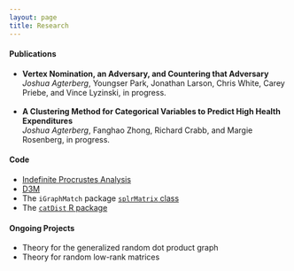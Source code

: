 ```yaml
---
layout: page
title: Research
---
```

<h4>Publications</h4>
<ul>
<li><b>Vertex Nomination, an Adversary, and Countering that Adversary</b> <br />
<i>Joshua Agterberg</i>, Youngser Park, Jonathan Larson, Chris White, Carey Priebe, and Vince Lyzinski, in progress.
</li><br />
<li><b>A Clustering Method for Categorical Variables to Predict High Health Expenditures</b><br />  
<i>Joshua Agterberg</i>, Fanghao Zhong, Richard Crabb, and Margie Rosenberg, in progress.<br /> 
</li>
</ul>

<h4>Code</h4>
<ul>
<li><a href="../assets/procrustes_simulation.html">Indefinite Procrustes Analysis</a></li>
<li><a href="https://github.com/neurodata/primitives-interfaces">D3M</a></li>
<li>The <code>iGraphMatch</code> package <a href="https://github.com/dpmcsuss/iGraphMatch/tree/dev_splr"><code>splrMatrix</code> class</a></li>
<li>The <a href="https://github.com/jagterberg/catDist"><code>catDist</code> R package</a></li>
</ul>

<h4>Ongoing Projects</h4>
<ul>
<li>Theory for the generalized random dot product graph</li>
<li>Theory for random low-rank matrices</li>
</ul>